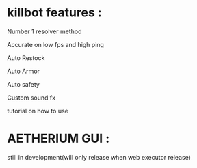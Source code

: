 # killbot features : 
Number 1 resolver method

Accurate on low fps and high ping

Auto Restock

Auto Armor

Auto safety

Custom sound fx

tutorial on how to use
# AETHERIUM GUI : 
still in development(will only release when web executor release)
